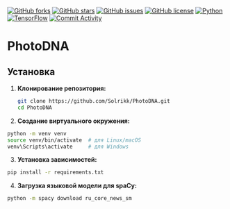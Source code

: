 [![GitHub forks](https://img.shields.io/github/forks/Solrikk/PhotoDNA?style=flat&logo=github)](https://github.com/Solrikk/PhotoDNA/network)
[![GitHub stars](https://img.shields.io/github/stars/Solrikk/PhotoDNA?style=flat&logo=github)](https://github.com/Solrikk/PhotoDNA/stargazers)
[![GitHub issues](https://img.shields.io/github/issues/Solrikk/PhotoDNA?style=flat&logo=github)](https://github.com/Solrikk/PhotoDNA/issues)
[![GitHub license](https://img.shields.io/github/license/Solrikk/PhotoDNA?style=flat&logo=github)](https://github.com/Solrikk/PhotoDNA/blob/main/LICENSE)
[![Python](https://img.shields.io/badge/Python-3.7%2B-blue?style=flat&logo=python)](https://www.python.org)
[![TensorFlow](https://img.shields.io/badge/TensorFlow-2.x-orange?style=flat&logo=tensorflow)](https://www.tensorflow.org)
[![Commit Activity](https://img.shields.io/github/commit-activity/m/Solrikk/PhotoDNA?style=flat)](https://github.com/Solrikk/PhotoDNA/commits/main)


# PhotoDNA

## Установка

1. **Клонирование репозитория:**

   ```bash
   git clone https://github.com/Solrikk/PhotoDNA.git
   cd PhotoDNA
   ```
2. **Создание виртуального окружения:**

```bash
python -m venv venv
source venv/bin/activate  # для Linux/macOS
venv\Scripts\activate     # для Windows
```

3. **Установка зависимостей:**

```bash
pip install -r requirements.txt
```

4. **Загрузка языковой модели для spaCy:**

```bash
python -m spacy download ru_core_news_sm
```
